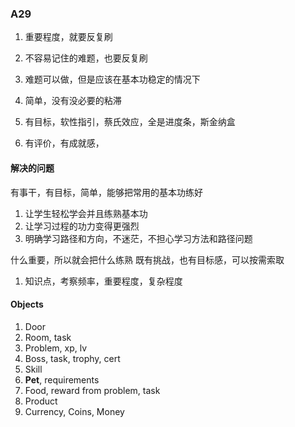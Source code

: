 ### A29

1. 重要程度，就要反复刷
1. 不容易记住的难题，也要反复刷
1. 难题可以做，但是应该在基本功稳定的情况下

1. 简单，没有没必要的粘滞
1. 有目标，软性指引，蔡氏效应，全是进度条，斯金纳盒
1. 有评价，有成就感，

#### 解决的问题

有事干，有目标，简单，能够把常用的基本功练好

1. 让学生轻松学会并且练熟基本功
1. 让学习过程的功力变得更强烈
1. 明确学习路径和方向，不迷茫，不担心学习方法和路径问题

什么重要，所以就会把什么练熟
既有挑战，也有目标感，可以按需索取

1. 知识点，考察频率，重要程度，复杂程度

#### Objects

1. Door
1. Room, task
1. Problem, xp, lv
1. Boss, task, trophy, cert
1. Skill
1. **Pet**, requirements
1. Food, reward from problem, task
1. Product
1. Currency, Coins, Money